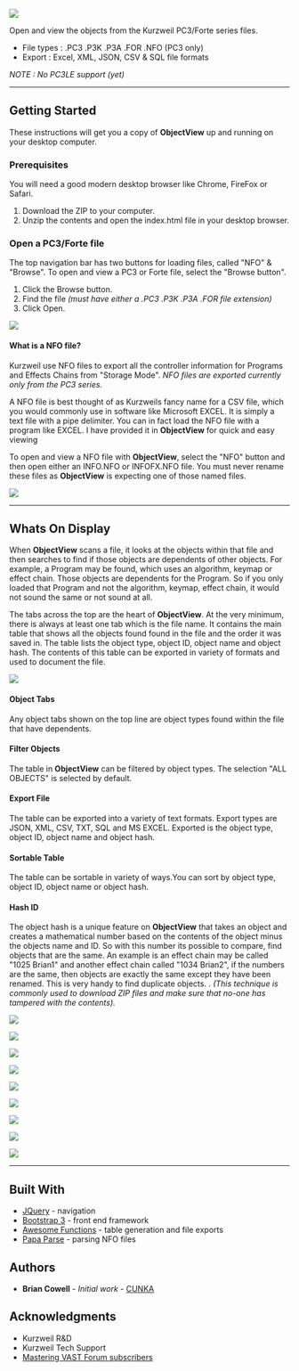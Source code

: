 ![](images/ObjectView_main.png)

Open and view the objects from the Kurzweil PC3/Forte series files. 
* File types : .PC3 .P3K .P3A .FOR .NFO (PC3 only)
* Export : Excel, XML, JSON, CSV & SQL file formats

_NOTE : No PC3LE support (yet)_

---

## Getting Started
These instructions will get you a copy of __ObjectView__ up and running on your desktop computer. 
### Prerequisites
You will need a good modern desktop browser like Chrome, FireFox or Safari.
1. Download the ZIP to your computer. 
2. Unzip the contents and open the index.html file in your desktop browser.


### Open a PC3/Forte file

The top navigation bar has two buttons for loading files, called "NFO" & "Browse". To open and view a PC3 or Forte file, select the "Browse button". 

1. Click the Browse button.
2. Find the file _(must have either a .PC3 .P3K .P3A .FOR file extension)_
3. Click Open.

![](images/ObjectView_navbar.png)

#### What is a NFO file?

Kurzweil use NFO files to export all the controller information for Programs and Effects Chains from "Storage Mode". 
_NFO files are exported currently only from the PC3 series._

A NFO file is best thought of as Kurzweils fancy name for a CSV file, which you would commonly use in software like Microsoft EXCEL. It is simply a text file with a pipe delimiter. You can in fact load the NFO file with a program like EXCEL. I have provided it in __ObjectView__ for quick and easy viewing

To open and view a NFO file with __ObjectView__, select the "NFO" button and then open either an INFO.NFO or INFOFX.NFO file. You must never rename these files as __ObjectView__ is expecting one of those named files.

![](images/ObjectView_storage.png)


---

## Whats On Display

When __ObjectView__ scans a file, it looks at the objects within that file and then searches to find if those objects are dependents of other objects. For example, a Program may be found, which uses an algorithm, keymap or effect chain. Those objects are dependents for the Program. So if you only loaded that Program and not the algorithm, keymap, effect chain, it would not sound the same or not sound at all.

The tabs across the top are the heart of __ObjectView__. At the very minimum, there is always at least one tab which is the file name. It contains the main table that shows all the objects found found in the file and the order it was saved in. The table lists the object type, object ID, object name and object hash. The contents of this table can be exported in variety of formats and used to document the file.

![](images/ObjectView_overview1.png)

#### Object Tabs

Any object tabs shown on the top line are object types found within the file that have dependents. 

#### Filter Objects

The table in __ObjectView__ can be filtered by object types. The selection "ALL OBJECTS" is selected by default.

#### Export File

The table can be exported into a variety of text formats. Export types are JSON, XML, CSV, TXT, SQL and MS EXCEL.
Exported is the object type, object ID, object name and object hash.

#### Sortable Table

The table can be sortable in variety of ways.You can sort by object type, object ID, object name or object hash.

#### Hash ID

The object hash is a unique feature on __ObjectView__ that takes an object and creates a mathematical number based on the contents of the object minus the objects name and ID. So with this number its possible to compare, find objects that are the same. An example is an effect chain may be called "1025 Brian1" and another effect chain called "1034 Brian2", if the numbers are the same, then objects are exactly the same except they have been renamed. This is very handy to find duplicate objects.
. _(This technique is commonly used to download ZIP files and make sure that no-one has tampered with the contents)._ 

![](images/ObjectView_dependents1png.png)

![](images/ObjectView_duplicates.png)

![](images/ObjectView_filtertable.png)

![](images/ObjectView_sortable.png)

![](images/ObjectView_export.png)

![](images/ObjectView_kb3.png)

![](images/ObjectView_ramsamplepng.png)

![](images/ObjectView_setupinfo.png)

![](images/ObjectView_programinfo.png)


---

## Built With

* [JQuery](https://jquery.com/) - navigation
* [Bootstrap 3](https://getbootstrap.com/docs/3.3/) - front end framework
* [Awesome Functions](https://awesomefunctions.com/) - table generation and file exports
* [Papa Parse](http://papaparse.com/) - parsing NFO files


## Authors

* **Brian Cowell** - *Initial work* - [CUNKA](http://cunka.com/)


## Acknowledgments

* Kurzweil R&D 
* Kurzweil Tech Support
* [Mastering VAST Forum subscribers](http://forums.godlike.com.au/)

